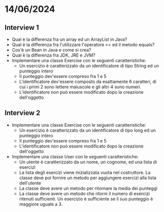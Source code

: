 # 14/06/2024
## Interview 1
- Qual è la differenza fra un array ed un ArrayList in Java?
- Qual è la differenza fra l'utilizzare l'operatore == ed il metodo equals?
- Cos'è un Bean in Java e come si crea?
- Qual è la differenza fra JDK, JRE e JVM?
- Implementare una classe Exercise con le seguenti caratteristiche:
  - Un esercizio è caratterizzato da un identificatore di tipo String ed un punteggio intero
  - Il punteggio dev'essere compreso fra 1 e 5
  - L'identificatore dev'essere composto da esattamente 6 caratteri, di cui i primi 2 sono lettere maiuscole e gli altri 4 sono numeri.
  - L'identificatore non può essere modificato dopo la creazione dell'oggetto

## Interview 2
- Implementare una classe Exercise con le seguenti caratteristiche:
  - Un esercizio è caratterizzato da un identificatore di tipo long ed un punteggio intero
  - Il punteggio dev'essere compreso fra 1 e 5
  - L'identificatore non può essere modificato dopo la creazione dell'oggetto
- Implementare una classe User con le seguenti caratteristiche:
  - Un utente è caratterizzato da un nome, un cognome, ed una lista di esercizi
  - La lista degli esercizi viene inizializzata vuota nel costruttore. La classe deve poi fornire un metodo per aggiungere esercizi alla lista dell'utente
  - La classe deve avere un metodo per ritornare la media dei punteggi
  - La classe deve avere un metodo che ritorni il numero di esercizi ritenuti sufficienti. Un esercizio è sufficiente se il suo punteggio è maggiore uguale a 3.
